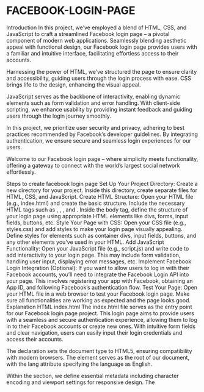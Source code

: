 # FACEBOOK-LOGIN-PAGE

Introduction
In this project, we’ve employed a blend of HTML, CSS, and JavaScript to craft a streamlined Facebook login page – a pivotal component of modern web applications. Seamlessly blending aesthetic appeal with functional design, our Facebook login page provides users with a familiar and intuitive interface, facilitating effortless access to their accounts.

Harnessing the power of HTML, we’ve structured the page to ensure clarity and accessibility, guiding users through the login process with ease. CSS brings life to the design, enhancing the visual appeal.

JavaScript serves as the backbone of interactivity, enabling dynamic elements such as form validation and error handling. With client-side scripting, we enhance usability by providing instant feedback and guiding users through the login journey smoothly.

In this project, we prioritize user security and privacy, adhering to best practices recommended by Facebook’s developer guidelines. By integrating authentication, we ensure secure and seamless login experiences for our users.

Welcome to our Facebook login page – where simplicity meets functionality, offering a gateway to connect with the world’s largest social network effortlessly.

Steps to create facebook login page
Set Up Your Project Directory:
Create a new directory for your project. Inside this directory, create separate files for HTML, CSS, and JavaScript.
Create HTML Structure:
Open your HTML file (e.g., index.html) and create the basic structure. Include the necessary HTML tags such as <!DOCTYPE html>, <html>, <head>, and <body>. Inside the body tag, define the structure of your login page using appropriate HTML elements like divs, forms, input fields, buttons, etc.
Style Your Page with CSS:
Open your CSS file (e.g., styles.css) and add styles to make your login page visually appealing. Define styles for elements such as container divs, input fields, buttons, and any other elements you’ve used in your HTML.
Add JavaScript Functionality:
Open your JavaScript file (e.g., script.js) and write code to add interactivity to your login page. This may include form validation, handling user input, displaying error messages, etc.
Implement Facebook Login Integration (Optional):
If you want to allow users to log in with their Facebook accounts, you’ll need to integrate the Facebook Login API into your page. This involves registering your app with Facebook, obtaining an App ID, and following Facebook’s authentication flow.
Test Your Page:
Open your HTML file in a web browser to test your Facebook login page. Make sure all functionalities are working as expected and the page looks good.
Explanation
HTML
index.html
The index.html file serves as the entry point for our Facebook login page project. This login page aims to provide users with a seamless and secure authentication experience, allowing them to log in to their Facebook accounts or create new ones. With intuitive form fields and clear navigation, users can easily input their login credentials and access their accounts.

The <!DOCTYPE html> declaration sets the document type to HTML5, ensuring compatibility with modern browsers. The <html> element serves as the root of our document, with the lang attribute specifying the language as English.

Within the <head> section, we define essential metadata including character encoding and viewport settings for responsive design. The <title> tag, “Facebook Login,” provides a concise title for the webpage. Additionally, we link an external stylesheet (styles.css) to apply consistent styling across elements.

Moving to the <body> section, we encapsulate our content within a <div> with the class “login-container.” This container houses the entire login interface.

The <h1> element with the class “logo” displays the Facebook logo, providing users with visual recognition and reinforcing brand identity.

Within the <form> element with the id “login-form,” users can input their login credentials. Two <input> elements are included for email and password, with placeholders providing guidance to users. Both fields are marked as required for data validation.

A <button> element labeled “Log In” serves as the submission trigger for the login form, allowing users to initiate the authentication process.

A <p> element with the class “error-msg” and the id “login-error-msg” is provided for displaying error messages related to login authentication. This ensures clear communication with users in case of any issues.

Below the login form, a <div> with the class “separator” contains a <span> element marked with the class “or,” visually separating the login options.

A <button> with the class “btn-fb” and the id “login-fb-btn” enables users to log in with their Facebook accounts, leveraging the OAuth authentication protocol for seamless integration with the Facebook platform.

Lastly, a <div> with the class “signup-link” offers users the option to create a new account. The <a> element within this container, labeled “Create New Account,” allows users to navigate to the signup section of the page for account creation.

Towards the end of the file, we include a <script> tag referencing an external JavaScript file (script.js). This suggests the potential inclusion of dynamic functionalities such as form validation and user interaction handling, enhancing the overall user experience of our Facebook login page.

facebook.html
The primary purpose of Facebook.html is to create a user interface that mimics the look and feel of the Facebook platform. By structuring the layout and content in a familiar manner, the file aims to provide users with a seamless and intuitive browsing experience that closely resembles their interactions on Facebook. It serves as the foundation upon which additional functionality and interactivity can be built to enhance user engagement and satisfaction.


Header Section: The header typically contains the Facebook logo and a navigation menu with links to different sections of the application, such as the home page, profile, friends, messages, notifications, and settings.
Main Content Section: The main content area displays various elements characteristic of a social media platform, such as user posts, comments, likes, and shares. It allows users to scroll through a feed of content shared by themselves and others in their network.
Footer Section: The footer typically includes information such as copyright notices, legal disclaimers, and links to privacy policies or terms of service. It serves to provide additional context and information to users.
Interactivity: Facebook.html may incorporate JavaScript functionality to enable dynamic features such as real-time updates, notifications, messaging, and interactive elements like buttons and forms. These interactive components enhance user engagement and provide a more seamless browsing experience.
Styling: While not explicitly defined in the HTML file itself, Facebook.html likely references an external stylesheet (e.g., style.css) to apply consistent styling across the application, ensuring a visually appealing and cohesive design.
CSS Styling
We strive to create a Facebook clone that not only mirrors the visual aesthetics of the original platform but also prioritizes user experience, accessibility, and brand identity.

1. Body Styles:

The body selector sets the stage for our Facebook clone’s visual appeal and readability. We begin by resetting the default margin to zero, ensuring a seamless layout. The chosen font family, including ‘Helvetica Neue‘ and fallbacks, guarantees a modern, clean look across different devices. Additionally, the soothing background color of #f0f2f5 provides a comfortable browsing experience.

2. Container Styling:

Within the .container class, we define essential layout parameters. The max-width property limits the width to 1200 pixels, balancing content width and readability on larger screens. By setting margin: 0 auto, we center the container horizontally, adding a touch of elegance. The subtle padding of 0 20px ensures sufficient breathing space for content, maintaining readability without compromising on aesthetics.

3. Header Design:

Our header design epitomizes the essence of Facebook’s branding. A striking background-color of #3b5998 instantly captivates users, echoing Facebook’s iconic blue theme. The contrasting white text color ensures optimal readability against the dark background. With padding: 10px 0, we provide ample space for the header content, balancing visual appeal with functionality.

4. Navigation Menu Styling:

The navigation menu, encapsulated within nav ul, reflects Facebook’s user-friendly interface. By resetting the list style to none and zeroing padding and margin, we achieve a clean, clutter-free appearance. Each list item (nav ul li) is presented as an inline block, ensuring seamless alignment and spacing. The uppercase text transformation and bold font weight exude a sense of prominence and clarity, guiding users effortlessly through the platform.

5. Main Content Layout:

Within the main section, we establish a harmonious layout conducive to engaging user interactions. Subtle padding of 20px 0 imparts a balanced spacing, enhancing visual appeal while maintaining content hierarchy.

6. Post Styling:

Our post design elevates user-generated content, fostering meaningful interactions within the Facebook community. The .post class, characterized by a clean white background and rounded corners (border-radius: 8px), creates a visually pleasing container for posts. A subtle box shadow adds depth and dimension, enhancing the overall aesthetic.

7. User Profile Styling:

Each post header (post-header) features a user profile image (user-img) and username (h2). The circular user image, sized at 50px with border-radius: 50%, exudes a sense of familiarity and personalization. The margin-right: 10px ensures optimal spacing between the profile image and username, enhancing visual clarity and aesthetics.

8. Post Content and Actions:

The content of each post (post-content) is presented in a legible font size of 16px, ensuring easy readability. Post actions, such as like, comment, and share buttons (post-actions button), are styled with Facebook’s signature blue (#3b5998) and white color scheme. On hover, the buttons transform subtly to a darker shade (#2d4373), providing visual feedback and enhancing user interaction.

9. Footer Design:

Finally, the footer section epitomizes our commitment to user experience and brand integrity. A light background color (#f0f2f5) complements the overall color scheme, ensuring visual consistency. The centered alignment, coupled with a modest font size (14px), emphasizes clarity and accessibility. The copyright notice (&copy; 2024 Facebook) reaffirms our dedication to maintaining transparency and legal compliance.

script.js
The snippet employs the DOMContentLoaded event listener, triggering the enclosed function when the HTML document’s DOM content has been fully loaded. It ensures that JS functionality is applied only after the HTML elements are accessible, allowing for seamless DOM manipulation.

Here, we utilize getElementById() to select specific HTML elements by their unique IDs, such as the login form and signup link. These elements serve as anchors for JS functionality, enabling interactivity and user engagement.

These event listeners capture form submissions and link clicks, preventing default browser behavior (preventDefault()) to ensure smooth handling by our JS logic. Upon submission or click, corresponding functionality is executed, such as form validation, user authentication, or navigation to the signup page.

we toggle the visibility of the signup container based on user interaction. By selecting the .signup-container element and setting its display property to ‘block’, we dynamically reveal the signup form when the signup link is clicked. This conditional display enhances user experience and streamlines navigation.

The code snippet showcases error handling functionality, where we dynamically update an error message element (login-error-msg) to provide users with informative feedback. By altering the textContent, we ensure that users are promptly notified of any encountered errors, facilitating troubleshooting and user assistance.

Finally, by including an external script (script.js) within the HTML document, we seamlessly integrate JS functionality into our web application. This modular approach enhances code organization, scalability, and maintainability, allowing for efficient development and future updates.
